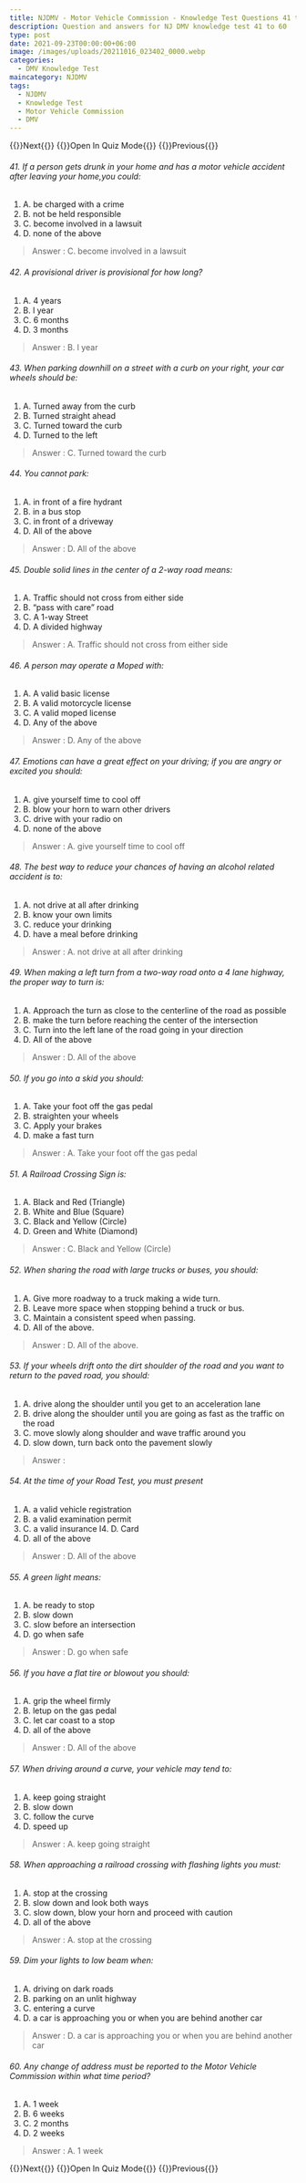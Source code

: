 ```yaml
---
title: NJDMV - Motor Vehicle Commission - Knowledge Test Questions 41 to 60
description: Question and answers for NJ DMV knowledge test 41 to 60
type: post
date: 2021-09-23T00:00:00+06:00
image: /images/uploads/20211016_023402_0000.webp
categories:
  - DMV Knowledge Test
maincategory: NJDMV
tags:
  - NJDMV
  - Knowledge Test
  - Motor Vehicle Commission
  - DMV
---
```

{{<prevbutton linksrc="njmvc-motor-vehicle-commission-knowledge-test-4/" >}}Next{{</prevbutton >}}
{{<quizbutton linksrc="../../quiz/njmvc-motor-vehicle-commission-knowledge-quiz3/" >}}Open In Quiz Mode{{</quizbutton >}}
{{<prevbutton linksrc="njmvc-motor-vehicle-commission-knowledge-test-2/" >}}Previous{{</prevbutton >}}

###### 41. If a person gets drunk in your home and has a motor vehicle accident after leaving your home,you could:
1.  A. be charged with a crime
2.  B. not be held responsible
3.  C. become involved in a lawsuit
4.  D. none of the above

> Answer : C. become involved in a lawsuit

###### 42. A provisional driver is provisional for how long?
1.  A. 4 years
2.  B. l year
3.  C. 6 months
4.  D. 3 months

> Answer : B. l year

###### 43. When parking downhill on a street with a curb on your right, your car wheels should be:
1.  A. Turned away from the curb
2.  B. Turned straight ahead
3.  C. Turned toward the curb
4.  D. Turned to the left

> Answer : C. Turned toward the curb

###### 44. You cannot park:
1.  A. in front of a fire hydrant
2.  B. in a bus stop
3.  C. in front of a driveway
4.  D. All of the above

> Answer : D. All of the above

###### 45. Double solid lines in the center of a 2-way road means:
1.  A. Traffic should not cross from either side
2.  B. “pass with care” road
3.  C. A 1-way Street
4.  D. A divided highway

> Answer : A. Traffic should not cross from either side

###### 46. A person may operate a Moped with:
1.  A. A valid basic license
2.  B. A valid motorcycle license
3.  C. A valid moped license
4.  D. Any of the above

> Answer : D. Any of the above

###### 47. Emotions can have a great effect on your driving; if you are angry or excited you should:
1.  A. give yourself time to cool off
2.  B. blow your horn to warn other drivers
3.  C. drive with your radio on
4.  D. none of the above

> Answer : A. give yourself time to cool off

###### 48. The best way to reduce your chances of having an alcohol related accident is to:
1.  A. not drive at all after drinking
2.  B. know your own limits
3.  C. reduce your drinking
4.  D. have a meal before drinking

> Answer : A. not drive at all after drinking

###### 49. When making a left turn from a two-way road onto a 4 lane highway, the proper way to turn is:
1.  A. Approach the turn as close to the centerline of the road as possible
2.  B. make the turn before reaching the center of the intersection
3.  C. Turn into the left lane of the road going in your direction
4.  D. All of the above

> Answer : D. All of the above

###### 50. If you go into a skid you should:
1.  A. Take your foot off the gas pedal
2.  B. straighten your wheels
3.  C. Apply your brakes
4.  D. make a fast turn

> Answer : A. Take your foot off the gas pedal

###### 51. A Railroad Crossing Sign is:
1.  A.  Black and Red (Triangle)
2.  B.  White and Blue (Square)
3.  C.  Black and Yellow (Circle)
4.  D.  Green and White (Diamond)

> Answer : C.  Black and Yellow (Circle)

###### 52. When sharing the road with large trucks or buses, you should:
1.  A.  Give more roadway to a truck making a wide turn.
2.  B.  Leave more space when stopping behind a truck or bus.
3.  C.  Maintain a consistent speed when passing.
4.  D.  All of the above.

> Answer : D.  All of the above.

###### 53. If your wheels drift onto the dirt shoulder of the road and you want to return to the paved road, you should:
1.  A.  drive along the shoulder until you get to an acceleration lane
2.  B.  drive along the shoulder until you are going as fast as the traffic on the road
3.  C.  move slowly along shoulder and wave traffic around you
4.  D.  slow down, turn back onto the pavement slowly
 
> Answer : 

###### 54. At the time of your Road Test, you must present
1.  A.  a valid vehicle registration
2.  B.  a valid examination permit
3.  C.  a valid insurance I4.  D. Card
4.  D.  all of the above

> Answer : D.  All of the above

###### 55. A green light means:
1.  A.  be ready to stop
2.  B.  slow down
3.  C.  slow before an intersection
4.  D.  go when safe

> Answer : D.  go when safe

###### 56. If you have a flat tire or blowout you should:
1.  A.  grip the wheel firmly
2.  B.  letup on the gas pedal
3.  C.  let car coast to a stop
4.  D.  all of the above

> Answer : D.  All of the above 

###### 57. When driving around a curve, your vehicle may tend to:
1.  A.  keep going straight
2.  B.  slow down
3.  C.  follow the curve
4.  D.  speed up

> Answer : A.  keep going straight
 
###### 58. When approaching a railroad crossing with flashing lights you must:
1.  A.  stop at the crossing
2.  B.  slow down and look both ways
3.  C.  slow down, blow your horn and proceed with caution
4.  D.  all of the above

> Answer : A.  stop at the crossing 

###### 59. Dim your lights to low beam when:
1.  A.  driving on dark roads
2.  B.  parking on an unlit highway
3.  C.  entering a curve
4.  D.  a car is approaching you or when you are behind another car

> Answer : D.  a car is approaching you or when you are behind another car

###### 60. Any change of address must be reported to the Motor Vehicle Commission within what time period?
1.  A.  1 week
2.  B.  6 weeks
3.  C.  2 months
4.  D.  2 weeks

> Answer : A.  1 week

{{<prevbutton linksrc="njmvc-motor-vehicle-commission-knowledge-test-4/" >}}Next{{</prevbutton >}}
{{<quizbutton linksrc="../../quiz/njmvc-motor-vehicle-commission-knowledge-quiz3/" >}}Open In Quiz Mode{{</quizbutton >}}
{{<prevbutton linksrc="njmvc-motor-vehicle-commission-knowledge-test-2/" >}}Previous{{</prevbutton >}}